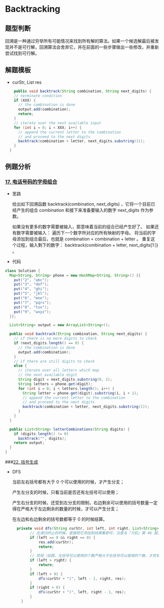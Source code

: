 # Backtracking

## 题型判断

回溯是一种通过穷举所有可能情况来找到所有解的算法。如果一个候选解最后被发现并不是可行解，回溯算法会舍弃它，并在前面的一些步骤做出一些修改，并重新尝试找到可行解。

## 解题模板

- curStr, List<String> res

```java
	public void backtrack(String combination, String next_digits) {
    // terminate condition
    if (XXX) {
      // the combination is done
      output.add(combination);
      return;
    }
    // iterate over the next available input
    for (int i = 0; i < XXX; i++) {
      // append the current letter to the combination
      // and proceed to the next digits
      backtrack(combination + letter, next_digits.substring(1));
    }
  }
```



## 例题分析

### [17. 电话号码的字母组合](https://leetcode-cn.com/problems/letter-combinations-of-a-phone-number/)

- 思路

  给出如下回溯函数 backtrack(combination, next_digits) ，它将一个目前已经产生的组合 combination 和接下来准备要输入的数字 next_digits 作为参数。

  如果没有更多的数字需要被输入，那意味着当前的组合已经产生好了。
  如果还有数字需要被输入：
  遍历下一个数字所对应的所有映射的字母。
  将当前的字母添加到组合最后，也就是 combination = combination + letter 。
  重复这个过程，输入剩下的数字： backtrack(combination + letter, next_digits[1:]) 。

- 代码

```java
class Solution {
  Map<String, String> phone = new HashMap<String, String>() {{
    put("2", "abc");
    put("3", "def");
    put("4", "ghi");
    put("5", "jkl");
    put("6", "mno");
    put("7", "pqrs");
    put("8", "tuv");
    put("9", "wxyz");
  }};

  List<String> output = new ArrayList<String>();

  public void backtrack(String combination, String next_digits) {
    // if there is no more digits to check
    if (next_digits.length() == 0) {
      // the combination is done
      output.add(combination);
    }
    // if there are still digits to check
    else {
      // iterate over all letters which map 
      // the next available digit
      String digit = next_digits.substring(0, 1);
      String letters = phone.get(digit);
      for (int i = 0; i < letters.length(); i++) {
        String letter = phone.get(digit).substring(i, i + 1);
        // append the current letter to the combination
        // and proceed to the next digits
        backtrack(combination + letter, next_digits.substring(1));
      }
    }
  }

  public List<String> letterCombinations(String digits) {
    if (digits.length() != 0)
      backtrack("", digits);
    return output;
  }
}
```



###[22. 括号生成](https://leetcode-cn.com/problems/generate-parentheses/)

- DFS

  当前左右括号都有大于 0 个可以使用的时候，才产生分支；

  产生左分支的时候，只看当前是否还有左括号可以使用；

  产生右分支的时候，还受到左分支的限制，右边剩余可以使用的括号数量一定得在严格大于左边剩余的数量的时候，才可以产生分支；

  在左边和右边剩余的括号数都等于 0 的时候结算。

  ```java
  	private void dfs(String curStr, int left, int right, List<String> res) {
          // 在递归终止的时候，直接把它添加到结果集即可，注意与「力扣」第 46 题、第 39 题区分
          if (left == 0 && right == 0) {
              res.add(curStr);
              return;
          }
          // 剪枝（如图，左括号可以使用的个数严格大于右括号可以使用的个数，才剪枝，注意这个细节）
          if (left > right) {
              return;
          }
          if (left > 0) {
              dfs(curStr + "(", left - 1, right, res);
          }
          if (right > 0) {
              dfs(curStr + ")", left, right - 1, res);
          }
      }
  ```

  

